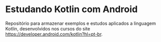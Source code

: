 # Estudando Kotlin com Android
Repositório para armazenar exemplos e estudos aplicados a linguagem Kotlin, desenvolvidos nos cursos do site https://developer.android.com/kotlin?hl=pt-br.

